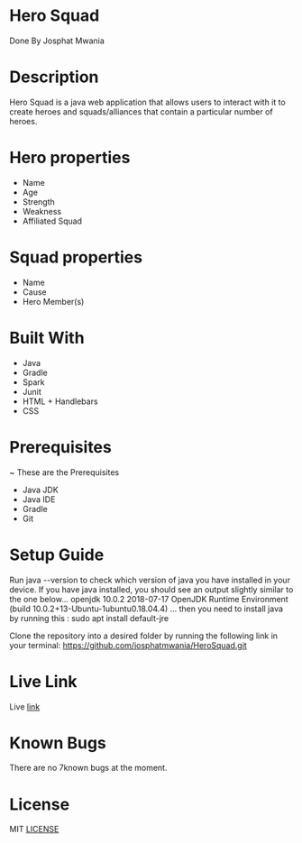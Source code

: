 # Hero Squad
Done By Josphat Mwania

# Description

Hero Squad is a java web application that allows users to interact with it to create heroes and squads/alliances that contain a particular number of heroes.

# Hero properties 	
* Name	              
* Age	              
* Strength	          
* Weakness	
* Affiliated Squad	

# Squad properties
* Name
* Cause
* Hero Member(s)


# Built With
- Java
- Gradle
- Spark
- Junit
- HTML + Handlebars     
- CSS

# Prerequisites
~ These are the Prerequisites
- Java JDK
- Java IDE
- Gradle
- Git



# Setup Guide
Run java --version to check which version of java you have installed in your device. If you have java installed, you should see an output slightly similar to the one below...
openjdk 10.0.2 2018-07-17
OpenJDK Runtime Environment (build 10.0.2+13-Ubuntu-1ubuntu0.18.04.4)
... then you need to install java by running this : sudo apt install default-jre

Clone the repository into a desired folder by running the following link in your terminal: https://github.com/josphatmwania/HeroSquad.git


# Live Link
Live [link](https://hero-squad-josphat237.herokuapp.com/) 

# Known Bugs
There are no 7known bugs at the moment.
# License
MIT  [LICENSE](LICENSE)

